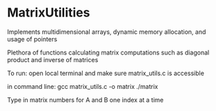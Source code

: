 # MatrixUtilities

Implements multidimensional arrays, dynamic memory allocation, and usage of pointers

Plethora of functions calculating matrix computations such as diagonal product and inverse of matrices

To run: 
open local terminal and make sure matrix_utils.c is accessible

in command line: 
gcc matrix_utils.c -o matrix
./matrix

Type in matrix numbers for A and B one index at a time
